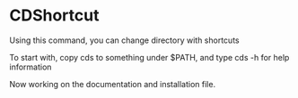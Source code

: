 CDShortcut
==========

Using this command, you can change directory with shortcuts

To start with, copy cds to something under $PATH, and type cds -h for help information

Now working on the documentation and installation file.
